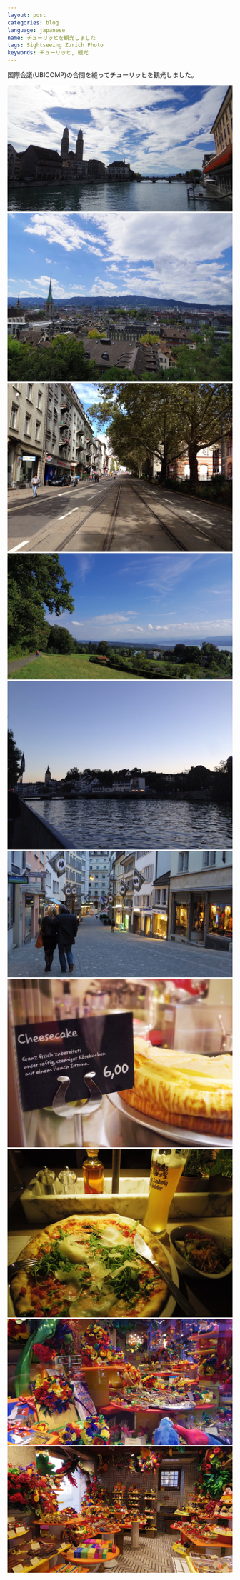 ```yaml
---
layout: post
categories: blog
language: japanese
name: チューリッヒを観光しました
tags: Sightseeing Zurich Photo
keywords: チューリッヒ, 観光
---
```


国際会議(UBICOMP)の合間を縫ってチューリッヒを観光しました。

<img src="/assets/content-image/IMGP0863.JPG" class="image-on-frame image-fade">

<img src="/assets/content-image/IMGP0096.JPG" class="image-on-frame image-fade">

<img src="/assets/content-image/IMG_0334.JPG" class="image-on-frame image-fade">

<img src="/assets/content-image/IMGP0589.JPG" class="image-on-frame image-fade">

<img src="/assets/content-image/IMG_0340.JPG" class="image-on-frame image-fade">

<img src="/assets/content-image/IMGP0788.JPG" class="image-on-frame image-fade">

<img src="/assets/content-image/IMG_0230.JPG" class="image-on-frame image-fade">

<img src="/assets/content-image/IMGP0521.JPG" class="image-on-frame image-fade">

<img src="/assets/content-image/IMGP0720.JPG" class="image-on-frame image-fade">

<img src="/assets/content-image/IMGP0842.JPG" class="image-on-frame image-fade">
